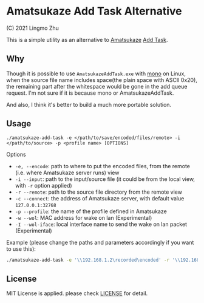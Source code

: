 # Amatsukaze Add Task Alternative

(C) 2021 Lingmo Zhu

This is a simple utility as an alternative to [Amatsukaze](https://github.com/nekopanda/Amatsukaze) [Add Task](https://github.com/nekopanda/Amatsukaze/tree/master/AmatsukazeAddTask).

## Why

Though it is possible to use `AmatsukazeAddTask.exe` with [mono](https://www.mono-project.com/) on Linux, when the source file name includes space(the plain space with ASCII 0x20), the remaining part after the whitespace would be gone in the add queue request. I'm not sure if it is because mono or AmatsukazeAddTask.

And also, I think it's better to build a much more portable solution.

## Usage

`./amatsukaze-add-task -e </path/to/save/encoded/files/remote> -i </path/to/source> -p <profile name> [OPTIONS]`

Options

* `-e, --encode`: path to where to put the encoded files, from the remote (i.e. where Amatsukaze server runs) view
* `-i --input`: path to the input/source file (it could be from the local view, with `-r` option applied)
* `-r --remote`: path to the source file directory from the remote view
* `-c --connect`: the address of Amatsukaze server, with default value `127.0.0.1:32768`
* `-p --profile`: the name of the profile defined in Amatsukaze
* `-w --wol`: MAC address for wake on lan (Experimental)
* `-I --wol-iface`: local interface name to send the wake on lan packet (Experimental)

Example (please change the paths and parameters accordingly if you want to use this):

```bash
./amatsukaze-add-task -e '\\192.168.1.2\recorded\encoded' -r '\\192.168.1.2\recorded' -i '/mnt/recorded/test.m2ts' -w 'fe:ed:be:ef:de:ad' -I eth0 -c '192.168.1.3:32768' -p '自動選択_デフォルト'
```

## License

MIT License is applied. please check [LICENSE](./LICENSE) for detail.